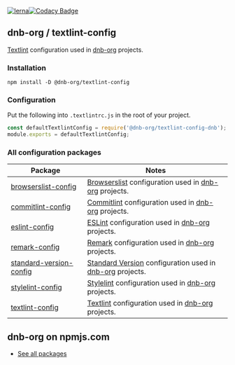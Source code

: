 [![lerna](https://img.shields.io/badge/maintained%20with-lerna-cc00ff.svg)](https://lerna.js.org/)[![Codacy Badge](https://app.codacy.com/project/badge/Grade/45cb0bd1447d4158942191c7a7e8e05f)](https://www.codacy.com/gh/dnb-org/textlint-config/dashboard)

## dnb-org / textlint-config

[Textlint](https://github.com/textlint/textlint) configuration used in [dnb-org](https://github.com/dnb-org) projects.

### Installation

```shell script
npm install -D @dnb-org/textlint-config
```

### Configuration

Put the following into `.textlintrc.js` in the root of your project.

```js
const defaultTextlintConfig = require('@dnb-org/textlint-config-dnb');
module.exports = defaultTextlintConfig;
```

### All configuration packages

| Package | Notes |
|---|---|
| [browserslist-config](https://github.com/dnb-org/browserslist-config) | [Browserslist](https://github.com/browserslist/browserslist) configuration used in [dnb-org](https://github.com/dnb-org) projects. |
| [commitlint-config](https://github.com/dnb-org/commitlint-config) | [Commitlint](https://github.com/conventional-changelog/commitlint) configuration used in [dnb-org](https://github.com/dnb-org) projects. |
| [eslint-config](https://github.com/dnb-org/eslint-config) | [ESLint](https://github.com/eslint/eslint) configuration used in [dnb-org](https://github.com/dnb-org) projects. |
| [remark-config](https://github.com/dnb-org/remark-config) | [Remark](https://github.com/remarkjs/remark-lint) configuration used in [dnb-org](https://github.com/dnb-org) projects. |
| [standard-version-config](https://github.com/dnb-org/standard-version-config) | [Standard Version](https://github.com/conventional-changelog/standard-version) configuration used in [dnb-org](https://github.com/dnb-org) projects. |
| [stylelint-config](https://github.com/dnb-org/stylelint-config) | [Stylelint](https://github.com/stylelint/stylelint) configuration used in [dnb-org](https://github.com/dnb-org) projects. |
| [textlint-config](https://github.com/dnb-org/textlint-config) | [Textlint](https://github.com/textlint/textlint) configuration used in [dnb-org](https://github.com/dnb-org) projects. |

## dnb-org on npmjs.com

- [See all packages](https://www.npmjs.com/settings/dnb-org/packages)
